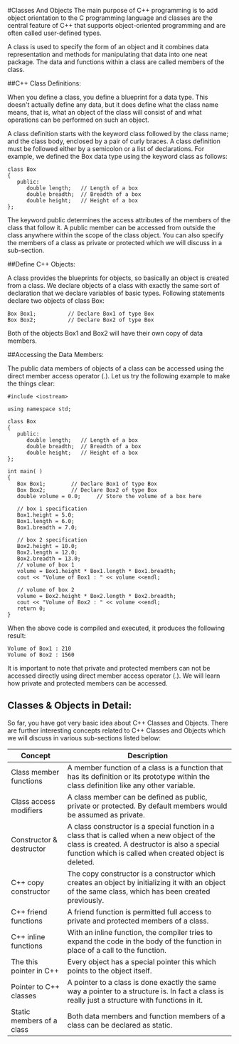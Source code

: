 #Classes And Objects
The main purpose of C++ programming is to add object orientation to the C programming language and classes are the central feature of C++ that supports object-oriented programming and are often called user-defined types.

A class is used to specify the form of an object and it combines data representation and methods for manipulating that data into one neat package. The data and functions within a class are called members of the class.

##C++ Class Definitions:

When you define a class, you define a blueprint for a data type. This doesn't actually define any data, but it does define what the class name means, that is, what an object of the class will consist of and what operations can be performed on such an object.

A class definition starts with the keyword class followed by the class name; and the class body, enclosed by a pair of curly braces. A class definition must be followed either by a semicolon or a list of declarations. For example, we defined the Box data type using the keyword class as follows:

```
class Box
{
   public:
      double length;   // Length of a box
      double breadth;  // Breadth of a box
      double height;   // Height of a box
};
```
The keyword public determines the access attributes of the members of the class that follow it. A public member can be accessed from outside the class anywhere within the scope of the class object. You can also specify the members of a class as private or protected which we will discuss in a sub-section.

##Define C++ Objects:

A class provides the blueprints for objects, so basically an object is created from a class. We declare objects of a class with exactly the same sort of declaration that we declare variables of basic types. Following statements declare two objects of class Box:

```
Box Box1;          // Declare Box1 of type Box
Box Box2;          // Declare Box2 of type Box
```

Both of the objects Box1 and Box2 will have their own copy of data members.

##Accessing the Data Members:

The public data members of objects of a class can be accessed using the direct member access operator (.). Let us try the following example to make the things clear:

```
#include <iostream>

using namespace std;

class Box
{
   public:
      double length;   // Length of a box
      double breadth;  // Breadth of a box
      double height;   // Height of a box
};

```

```
int main( )
{
   Box Box1;        // Declare Box1 of type Box
   Box Box2;        // Declare Box2 of type Box
   double volume = 0.0;     // Store the volume of a box here
 
   // box 1 specification
   Box1.height = 5.0; 
   Box1.length = 6.0; 
   Box1.breadth = 7.0;

   // box 2 specification
   Box2.height = 10.0;
   Box2.length = 12.0;
   Box2.breadth = 13.0;
   // volume of box 1
   volume = Box1.height * Box1.length * Box1.breadth;
   cout << "Volume of Box1 : " << volume <<endl;

   // volume of box 2
   volume = Box2.height * Box2.length * Box2.breadth;
   cout << "Volume of Box2 : " << volume <<endl;
   return 0;
}
```

When the above code is compiled and executed, it produces the following result:

```
Volume of Box1 : 210
Volume of Box2 : 1560
```

It is important to note that private and protected members can not be accessed directly using direct member access operator (.). We will learn how private and protected members can be accessed.


## Classes & Objects in Detail:

So far, you have got very basic idea about C++ Classes and Objects. There are further interesting concepts related to C++ Classes and Objects which we will discuss in various sub-sections listed below:

Concept | Description
--------|------------
Class member functions|A member function of a class is a function that has its definition or its prototype within the class definition like any other variable.
Class access modifiers|A class member can be defined as public, private or protected. By default members would be assumed as private.
Constructor & destructor|A class constructor is a special function in a class that is called when a new object of the class is created. A destructor is also a special function which is called when created object is deleted.
C++ copy constructor|The copy constructor is a constructor which creates an object by initializing it with an object of the same class, which has been created previously.
C++ friend functions|A friend function is permitted full access to private and protected members of a class.
C++ inline functions|With an inline function, the compiler tries to expand the code in the body of the function in place of a call to the function.
The this pointer in C++|Every object has a special pointer this which points to the object itself.
Pointer to C++ classes|A pointer to a class is done exactly the same way a pointer to a structure is. In fact a class is really just a structure with functions in it.
Static members of a class|Both data members and function members of a class can be declared as static.

